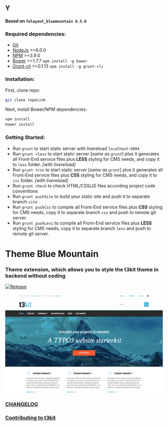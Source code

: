 
## Y

#### Based on `felayout_bluemountain 0.5.0`

### Required dependencies:

- [Git](https://git-scm.com/)
- [NodeJs](http://nodejs.org/) >=6.0.0
- [NPM](https://github.com/npm/npm) >=3.9.0
- [Bower](http://bower.io/) >=1.7.7 `npm install -g bower`
- [Grunt-cli](http://gruntjs.com/) >=0.1.13 `npm install -g grunt-cli`


### Installation:

First, clone repo:
```bash
git clone repoLink
```

Next, install Bower/NPM dependencies:
```bash
npm install
bower install
```

### Getting Started:

- Run `grunt` to start static server with livereload `localhost:9004`
- Run `grunt +less` to start static server [_same as `grunt`_] plus it generates all Front-End service files plus **LESS** styling for CMS needs, and copy it to `less` folder. _[with livereload]_
- Run `grunt +css` to start static server [_same as `grunt`_] plus it generates all Front-End service files plus **CSS** styling for CMS needs, and copy it to `css` folder. _[with livereload]_
- Run `grunt check` to check HTML/CSS/JS files according project code conventions
- Run `grunt pushSite` to build your static site and push it to separate branch `site`
- Run `grunt pushCss` to compile all Front-End service files plus **CSS** styling for CMS needs, copy it to separate branch `css` and push to remote git server.
- Run `grunt pushLess` to compile all Front-End service files plus **LESS** styling for CMS needs, copy it to separate branch `less` and push to remote git server.

# Theme Blue Mountain

### Theme extension, which allows you to style the t3kit theme in backend without coding

[![Release](https://img.shields.io/github/release/t3kit/theme_t3kit_bluemountain.svg?style=flat-square)](https://github.com/t3kit/theme_t3kit_bluemountain/releases)

![Screenshot](Meta/Screenshots/screenshot.png)

### [CHANGELOG](https://github.com/t3kit/theme_t3kit_bluemountain/blob/master/CHANGELOG.md)
### [Contributing to t3kit](https://github.com/t3kit/t3kit/blob/master/CONTRIBUTING.md)
